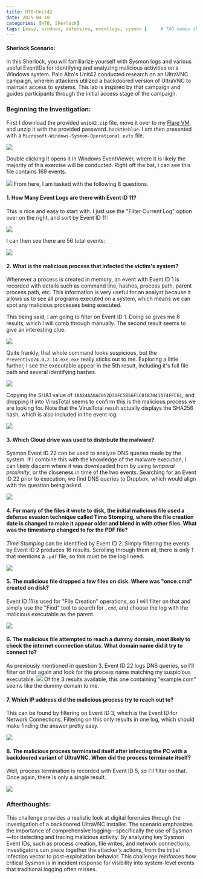 ```yaml
---
title: HTB-Unit42
date: 2025-04-10
categories: [HTB, Sherlock]
tags: [easy, windows, defensive, eventlogs, sysmon ]     # TAG names should always be lowercase
---
```


#### Sherlock Scenario:

In this Sherlock, you will familiarize yourself with Sysmon logs and various useful EventIDs for identifying and analyzing malicious activities on a Windows system. Palo Alto's Unit42 conducted research on an UltraVNC campaign, wherein attackers utilized a backdoored version of UltraVNC to maintain access to systems. This lab is inspired by that campaign and guides participants through the initial access stage of the campaign.

### Beginning the Investigation:

First I download the provided `unit42.zip` file, move it over to my [Flare VM](https://github.com/mandiant/flare-vm), and unzip it with the provided password. `hacktheblue`.  I am then presented with a `Microsoft-Windows-Sysmon-Operational.evtx` file.

![](/assets/Images/htb-unit42/Pasted%20image%2020250409075036.png)

Double clicking it opens it in Windows EventViewer, where it is likely the majority of this exercise will be conducted.  Right off the bat, I can see this file contains 169 events.

![](/assets/Images/htb-unit42/Pasted%20image%2020250409075306.png)
From here, I am tasked with the following 8 questions.

#### 1. How Many Event Logs are there with Event ID 11?

This is nice and easy to start with.  I just use the "Filter Current Log" option over on the right, and sort by Event ID 11:

![](/assets/Images/htb-unit42/Pasted%20image%2020250409082648.png)

I can then see there are 56 total events:

![](/assets/Images/htb-unit42/Pasted%20image%2020250409082849.png)

#### 2. What is the malicious process that infected the victim's system?

Whenever a process is created in memory, an event with Event ID 1 is recorded with details such as command line, hashes, process path, parent process path, etc. This information is very useful for an analyst because it allows us to see all programs executed on a system, which means we can spot any malicious processes being executed.

This being said, I am going to filter on Event ID 1.  Doing so gives me 6 results, which I will comb through manually.  The second result seems to give an interesting clue:

![](/assets/Images/htb-unit42/Pasted%20image%2020250409084950.png) 

Quite frankly, that whole command looks suspicious, but the `Preventivo24.0.2.14.exe.exe` really sticks out to me.  Exploring a little further, I see the executable appear in the 5th result, including it's full file path and several identifying hashes.

![](/assets/Images/htb-unit42/Pasted%20image%2020250409085419.png)

Copying the SHA1 value of `18A24AA0AC052D31FC5B56F5C0187041174FFC61`, and dropping it into VirusTotal seems to confirm this is the malicious process we are looking for.  Note that the VirusTotal result actually displays the SHA256 hash, which is also included in the event log.

![](/assets/Images/htb-unit42/Pasted%20image%2020250409085748.png)

#### 3. Which Cloud drive was used to distribute the malware?

Sysmon Event ID 22 can be used to analyze DNS queries made by the system.  If I combine this with the knowledge of the malware execution, I can likely discern where it was downloaded from by using *temporal proximity*, or the closeness in time of the two events. Searching for an Event ID 22 prior to execution, we find DNS queries to Dropbox, which would align with the question being asked.

![](/assets/Images/htb-unit42/Pasted%20image%2020250409111616.png)

#### 4. For many of the files it wrote to disk, the initial malicious file used a defense evasion technique called Time Stomping, where the file creation date is changed to make it appear older and blend in with other files. What was the timestamp changed to for the PDF file?

*Time Stomping* can be identified by Event ID 2.  Simply filtering the events by Event ID 2 produces 16 results.  Scrolling through them all, there is only 1 that mentions a `.pdf` file, so this must be the log I need.

![](/assets/Images/htb-unit42/Pasted%20image%2020250409112519.png)


#### 5. The malicious file dropped a few files on disk. Where was "once.cmd" created on disk?

Event ID 11 is used for "File Creation" operations, so I will filter on that and simply use the "Find" tool to search for `.cmd`, and choose the log with the malicious executable as the parent.

![](/assets/Images/htb-unit42/Pasted%20image%2020250409140212.png)


#### 6. The malicious file attempted to reach a dummy domain, most likely to check the internet connection status. What domain name did it try to connect to?

As previously mentioned in question 3, Event ID 22 logs DNS queries, so I'll filter on that again and look for the process name matching my suspicious executable.
![](/assets/Images/htb-unit42/Pasted%20image%2020250409140835.png)
Of the 3 results available, this one containing "example.com" seems like the dummy domain to me.

#### 7. Which IP address did the malicious process try to reach out to?

This can be found by filtering on Event ID 3, which is the Event ID for Network Connections.  Filtering on this only results in one log, which should make finding the answer pretty easy.

![](/assets/Images/htb-unit42/Pasted%20image%2020250409144713.png)

#### 8. The malicious process terminated itself after infecting the PC with a backdoored variant of UltraVNC. When did the process terminate itself?

Well, process termination is recorded with Event ID 5, so I'll filter on that.  Once again, there is only a single result.

![](/assets/Images/htb-unit42/Pasted%20image%2020250409151234.png)

### Afterthoughts:

This challenge provides a realistic look at digital forensics through the investigation of a backdoored UltraVNC installer. The scenario emphasizes the importance of comprehensive logging—specifically the use of Sysmon—for detecting and tracing malicious activity. By analyzing key Sysmon Event IDs, such as process creation, file writes, and network connections, investigators can piece together the attacker’s actions, from the initial infection vector to post-exploitation behavior. This challenge reinforces how critical Sysmon is in incident response for visibility into system-level events that traditional logging often misses.